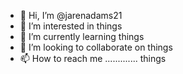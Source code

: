 - 👋 Hi, I’m @jarenadams21
- 👀 I’m interested in things
- 🌱 I’m currently learning things
- 💞️ I’m looking to collaborate on things
- 📫 How to reach me ............. things

